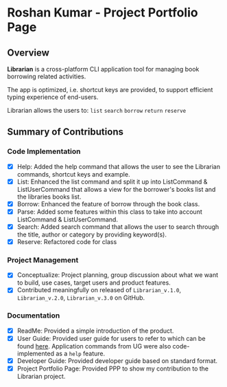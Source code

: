 # Roshan Kumar - Project Portfolio Page

## Overview
**Librarian** is a cross-platform CLI application tool for managing book borrowing related activities. 

The app is optimized, i.e. shortcut keys are provided, to support efficient typing experience of end-users.

Librarian allows the users to: <code>list</code> <code>search</code> <code>borrow</code> <code>return</code> <code>reserve</code>

## Summary of Contributions

### Code Implementation
- [x] Help: Added the help command that allows the user to see the Librarian commands, shortcut keys and example.
- [x] List: Enhanced the list command and split it up into ListCommand & ListUserCommand that allows a view for the borrower's books list and the libraries books list.
- [x] Borrow: Enhanced the feature of borrow through the book class.
- [x] Parse: Added some features within this class to take into account ListCommand & ListUserCommand.
- [x] Search: Added search command that allows the user to search through the title, author or category by providing keyword(s).
- [x] Reserve: Refactored code for class

### Project Management
- [x] Conceptualize: Project planning, group discussion about what we want to build, use cases, target users and product features. 
- [x] Contributed meaningfully on released of `Librarian_v.1.0`, `Librarian_v.2.0`, `Librarian_v.3.0` on GitHub.

### Documentation
- [x] ReadMe: Provided a simple introduction of the product.
- [x] User Guide: Provided user guide for users to refer to which can be found [here](https://github.com/badassengineer/tp/blob/master/docs/UserGuide.md/). Application commands from UG were also code-implemented as a `help` feature. 
- [x] Developer Guide: Provided developer guide based on standard format.
- [x] Project Portfolio Page: Provided PPP to show my contribution to the Librarian project.
